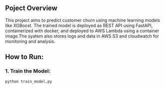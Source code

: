 ## Poject Overview
This project aims to predict customer churn using machine learning models like XGBoost. The trained model is deployed as REST API using FastAPI, containerized with docker, and deployed to AWS Lambda using a container image.The syatem also stores logs and data in AWS S3 and cloudwatch for monitoring and analysis.
## How to Run:
### 1. Train the Model:
```bash
python train_model.py
